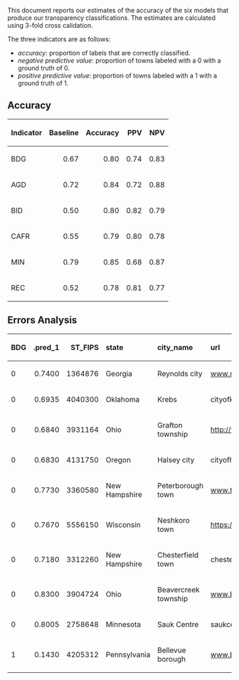 This document reports our estimates of the accuracy of the six models
that produce our transparency classifications. The estimates are
calculated using 3-fold cross calidation.

The three indicators are as follows:

  - *accuracy*: proportion of labels that are correctly classified.
  - *negative predictive value*: proportion of towns labeled with a 0
    with a ground truth of 0.
  - *positive predictive value*: proportion of towns labeled with a 1
    with a ground truth of 1.

## Accuracy

<table>

<thead>

<tr>

<th style="text-align:left;">

Indicator

</th>

<th style="text-align:right;">

Baseline

</th>

<th style="text-align:right;">

Accuracy

</th>

<th style="text-align:right;">

PPV

</th>

<th style="text-align:right;">

NPV

</th>

</tr>

</thead>

<tbody>

<tr>

<td style="text-align:left;">

BDG

</td>

<td style="text-align:right;">

0.67

</td>

<td style="text-align:right;">

0.80

</td>

<td style="text-align:right;">

0.74

</td>

<td style="text-align:right;">

0.83

</td>

</tr>

<tr>

<td style="text-align:left;">

AGD

</td>

<td style="text-align:right;">

0.72

</td>

<td style="text-align:right;">

0.84

</td>

<td style="text-align:right;">

0.72

</td>

<td style="text-align:right;">

0.88

</td>

</tr>

<tr>

<td style="text-align:left;">

BID

</td>

<td style="text-align:right;">

0.50

</td>

<td style="text-align:right;">

0.80

</td>

<td style="text-align:right;">

0.82

</td>

<td style="text-align:right;">

0.79

</td>

</tr>

<tr>

<td style="text-align:left;">

CAFR

</td>

<td style="text-align:right;">

0.55

</td>

<td style="text-align:right;">

0.79

</td>

<td style="text-align:right;">

0.80

</td>

<td style="text-align:right;">

0.78

</td>

</tr>

<tr>

<td style="text-align:left;">

MIN

</td>

<td style="text-align:right;">

0.79

</td>

<td style="text-align:right;">

0.85

</td>

<td style="text-align:right;">

0.68

</td>

<td style="text-align:right;">

0.87

</td>

</tr>

<tr>

<td style="text-align:left;">

REC

</td>

<td style="text-align:right;">

0.52

</td>

<td style="text-align:right;">

0.78

</td>

<td style="text-align:right;">

0.81

</td>

<td style="text-align:right;">

0.77

</td>

</tr>

</tbody>

</table>

## Errors Analysis

<table>

<thead>

<tr>

<th style="text-align:left;">

BDG

</th>

<th style="text-align:right;">

.pred\_1

</th>

<th style="text-align:right;">

ST\_FIPS

</th>

<th style="text-align:left;">

state

</th>

<th style="text-align:left;">

city\_name

</th>

<th style="text-align:left;">

url

</th>

</tr>

</thead>

<tbody>

<tr>

<td style="text-align:left;">

0

</td>

<td style="text-align:right;">

0.7400

</td>

<td style="text-align:right;">

1364876

</td>

<td style="text-align:left;">

Georgia

</td>

<td style="text-align:left;">

Reynolds city

</td>

<td style="text-align:left;">

www.reynoldsga.com

</td>

</tr>

<tr>

<td style="text-align:left;">

0

</td>

<td style="text-align:right;">

0.6935

</td>

<td style="text-align:right;">

4040300

</td>

<td style="text-align:left;">

Oklahoma

</td>

<td style="text-align:left;">

Krebs

</td>

<td style="text-align:left;">

cityofkrebs.com

</td>

</tr>

<tr>

<td style="text-align:left;">

0

</td>

<td style="text-align:right;">

0.6840

</td>

<td style="text-align:right;">

3931164

</td>

<td style="text-align:left;">

Ohio

</td>

<td style="text-align:left;">

Grafton township

</td>

<td style="text-align:left;">

<http://www.graftontownship.us>

</td>

</tr>

<tr>

<td style="text-align:left;">

0

</td>

<td style="text-align:right;">

0.6830

</td>

<td style="text-align:right;">

4131750

</td>

<td style="text-align:left;">

Oregon

</td>

<td style="text-align:left;">

Halsey city

</td>

<td style="text-align:left;">

cityofhalsey.com

</td>

</tr>

<tr>

<td style="text-align:left;">

0

</td>

<td style="text-align:right;">

0.7730

</td>

<td style="text-align:right;">

3360580

</td>

<td style="text-align:left;">

New Hampshire

</td>

<td style="text-align:left;">

Peterborough town

</td>

<td style="text-align:left;">

www.townofpeterborough.com

</td>

</tr>

<tr>

<td style="text-align:left;">

0

</td>

<td style="text-align:right;">

0.7670

</td>

<td style="text-align:right;">

5556150

</td>

<td style="text-align:left;">

Wisconsin

</td>

<td style="text-align:left;">

Neshkoro town

</td>

<td style="text-align:left;">

<https://townofneshkoro.org/>

</td>

</tr>

<tr>

<td style="text-align:left;">

0

</td>

<td style="text-align:right;">

0.7180

</td>

<td style="text-align:right;">

3312260

</td>

<td style="text-align:left;">

New Hampshire

</td>

<td style="text-align:left;">

Chesterfield town

</td>

<td style="text-align:left;">

chesterfield.nh.gov

</td>

</tr>

<tr>

<td style="text-align:left;">

0

</td>

<td style="text-align:right;">

0.8300

</td>

<td style="text-align:right;">

3904724

</td>

<td style="text-align:left;">

Ohio

</td>

<td style="text-align:left;">

Beavercreek township

</td>

<td style="text-align:left;">

www.beavercreektownship.org

</td>

</tr>

<tr>

<td style="text-align:left;">

0

</td>

<td style="text-align:right;">

0.8005

</td>

<td style="text-align:right;">

2758648

</td>

<td style="text-align:left;">

Minnesota

</td>

<td style="text-align:left;">

Sauk Centre

</td>

<td style="text-align:left;">

saukcentre.govoffice2.com

</td>

</tr>

<tr>

<td style="text-align:left;">

1

</td>

<td style="text-align:right;">

0.1430

</td>

<td style="text-align:right;">

4205312

</td>

<td style="text-align:left;">

Pennsylvania

</td>

<td style="text-align:left;">

Bellevue borough

</td>

<td style="text-align:left;">

www.bellevuepa.org

</td>

</tr>

</tbody>

</table>
